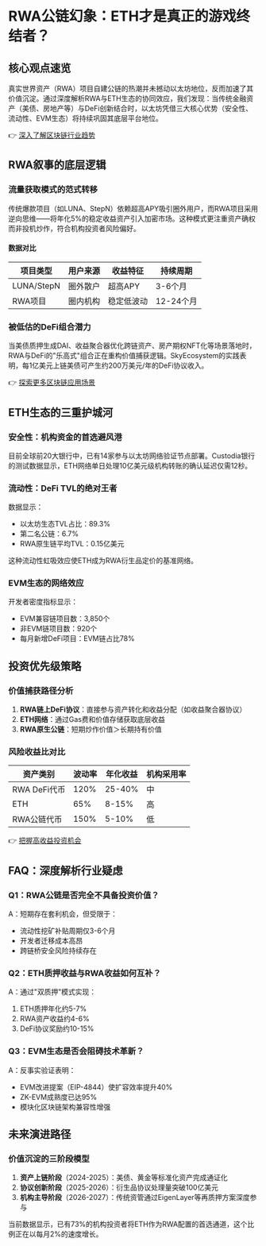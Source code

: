 # RWA公链幻象：ETH才是真正的游戏终结者？

## 核心观点速览
真实世界资产（RWA）项目自建公链的热潮并未撼动以太坊地位，反而加速了其价值沉淀。通过深度解析RWA与ETH生态的协同效应，我们发现：当传统金融资产（美债、房地产等）与DeFi创新结合时，以太坊凭借三大核心优势（安全性、流动性、EVM生态）将持续巩固其底层平台地位。

👉 [深入了解区块链行业趋势](https://bit.ly/okx_welcome)

## RWA叙事的底层逻辑
### 流量获取模式的范式转移
传统爆款项目（如LUNA、StepN）依赖超高APY吸引圈外用户，而RWA项目采用逆向思维——将年化5%的稳定收益资产引入加密市场。这种模式更注重资产确权而非投机炒作，符合机构投资者风险偏好。

#### 数据对比
| 项目类型       | 用户来源     | 收益特征       | 持续周期   |
|----------------|--------------|----------------|------------|
| LUNA/StepN     | 圈外散户     | 超高APY        | 3-6个月    |
| RWA项目        | 圈内机构     | 稳定低波动     | 12-24个月  |

### 被低估的DeFi组合潜力
当美债质押生成DAI、收益聚合器优化跨链资产、房产期权NFT化等场景落地时，RWA与DeFi的"乐高式"组合正在重构价值捕获逻辑。SkyEcosystem的实践表明，每1亿美元上链美债可产生约200万美元/年的DeFi协议收入。

👉 [探索更多区块链应用场景](https://bit.ly/okx_welcome)

## ETH生态的三重护城河
### 安全性：机构资金的首选避风港
目前全球前20大银行中，已有14家参与以太坊网络验证节点部署。Custodia银行的测试数据显示，ETH网络单日处理10亿美元级机构转账的确认延迟仅需12秒。

### 流动性：DeFi TVL的绝对王者
数据显示：
- 以太坊生态TVL占比：89.3%
- 第二名公链：6.7%
- RWA原生链平均TVL：0.15亿美元

这种流动性虹吸效应使ETH成为RWA衍生品定价的基准网络。

### EVM生态的网络效应
开发者密度指标显示：
- EVM兼容链项目数：3,850个
- 非EVM链项目数：920个
- 每月新增DeFi项目：EVM链占比78%

## 投资优先级策略
### 价值捕获路径分析
1. **RWA链上DeFi协议**：直接参与资产转化和收益分配（如收益聚合器协议）
2. **ETH网络**：通过Gas费和价值存储获取底层收益
3. **RWA原生公链**：短期炒作价值＞长期持有价值

### 风险收益比对比
| 资产类别       | 波动率   | 年化收益  | 机构采用率 |
|----------------|----------|-----------|------------|
| RWA DeFi代币   | 120%     | 25-40%    | 中         |
| ETH            | 65%      | 8-15%     | 高         |
| RWA公链代币    | 150%     | 5-10%     | 低         |

👉 [把握高收益投资机会](https://bit.ly/okx_welcome)

## FAQ：深度解析行业疑虑
### Q1：RWA公链是否完全不具备投资价值？
A：短期存在套利机会，但受限于：
- 流动性挖矿补贴周期仅3-6个月
- 开发者迁移成本高昂
- 跨链桥安全风险持续存在

### Q2：ETH质押收益与RWA收益如何互补？
A：通过"双质押"模式实现：
1. ETH质押年化约5-7%
2. RWA资产收益约4-6%
3. DeFi协议奖励约10-15%

### Q3：EVM生态是否会阻碍技术革新？
A：反事实验证表明：
- EVM改进提案（EIP-4844）使扩容效率提升40%
- ZK-EVM成熟度已达95%
- 模块化区块链架构兼容性增强

## 未来演进路径
### 价值沉淀的三阶段模型
1. **资产上链阶段**（2024-2025）：美债、黄金等标准化资产完成通证化
2. **协议创新阶段**（2025-2026）：衍生品协议处理量突破100亿美元
3. **机构主导阶段**（2026-2027）：传统资管通过EigenLayer等再质押方案深度参与

当前数据显示，已有73%的机构投资者将ETH作为RWA配置的首选通道，这个比例正在以每月2%的速度增长。
